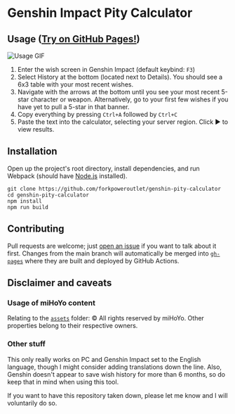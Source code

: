 # Genshin Impact Pity Calculator

## Usage ([Try on GitHub Pages!](https://forkpoweroutlet.github.io/genshin-pity-calculator/))
![Usage GIF](https://i.gyazo.com/d9b41d0631a38b0f1aada0daa6f1a5d9.gif)
1. Enter the wish screen in Genshin Impact (default keybind: `F3`)
2. Select History at the bottom (located next to Details). You should see a 6x3 table with your most recent wishes.
3. Navigate with the arrows at the bottom until you see your most recent 5-star character or weapon. Alternatively, go to your first few wishes if you have yet to pull a 5-star in that banner.
4. Copy everything by pressing `Ctrl+A` followed by `Ctrl+C`
5. Paste the text into the calculator, selecting your server region. Click ▶ to view results.

## Installation
Open up the project's root directory, install dependencies, and run Webpack (should have [Node.js](https://nodejs.org) installed).
```
git clone https://github.com/forkpoweroutlet/genshin-pity-calculator
cd genshin-pity-calculator
npm install
npm run build
```

## Contributing
Pull requests are welcome; just [open an issue](https://github.com/forkpoweroutlet/genshin-pity-calculator/issues/new) if you want to talk about it first.
Changes from the main branch will automatically be merged into [`gh-pages`](https://github.com/forkpoweroutlet/genshin-pity-calculator/tree/gh-pages) where they are built and deployed by GitHub Actions.

## Disclaimer and caveats
### Usage of miHoYo content
Relating to the [`assets`](assets/) folder: © All rights reserved by miHoYo. Other properties belong to their respective owners.

### Other stuff
This only really works on PC and Genshin Impact set to the English language, though I might consider adding translations down the line. Also, Genshin doesn't appear to save wish history for more than 6 months, so do keep that in mind when using this tool.

If you want to have this repository taken down, please let me know and I will voluntarily do so.